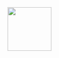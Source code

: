 <div id="header" align="center">
  <img src="[https://media.giphy.com/media/M9gbBd9nbDrOTu1Mqx/giphy.gif](https://media.giphy.com/media/SvFocn0wNMx0iv2rYz/giphy.gif)" width="100"/>
</div>
